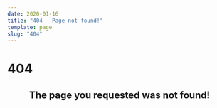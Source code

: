 ```yaml
---
date: 2020-01-16
title: "404 - Page not found!"
template: page
slug: "404"
---
```


# 404

<h2 style="text-align: center;">The page you requested was not found!</h2>
